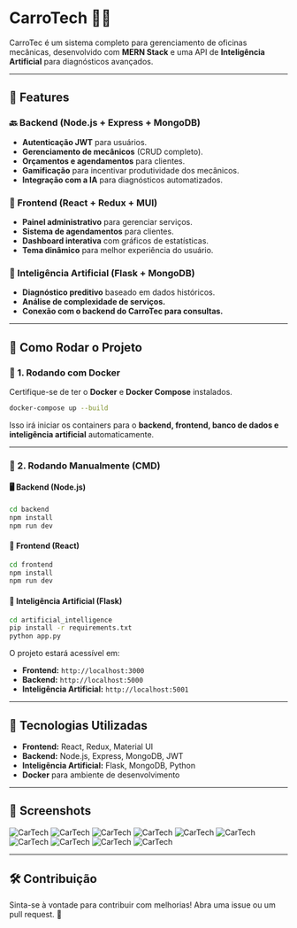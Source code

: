 # CarroTech 🚗🔧

CarroTec é um sistema completo para gerenciamento de oficinas mecânicas, desenvolvido com **MERN Stack** e uma API de **Inteligência Artificial** para diagnósticos avançados.

---
## 📌 Features

### 🔙 Backend (Node.js + Express + MongoDB)
- **Autenticação JWT** para usuários.
- **Gerenciamento de mecânicos** (CRUD completo).
- **Orçamentos e agendamentos** para clientes.
- **Gamificação** para incentivar produtividade dos mecânicos.
- **Integração com a IA** para diagnósticos automatizados.

### 🎨 Frontend (React + Redux + MUI)
- **Painel administrativo** para gerenciar serviços.
- **Sistema de agendamentos** para clientes.
- **Dashboard interativa** com gráficos de estatísticas.
- **Tema dinâmico** para melhor experiência do usuário.

### 🤖 Inteligência Artificial (Flask + MongoDB)
- **Diagnóstico preditivo** baseado em dados históricos.
- **Análise de complexidade de serviços.**
- **Conexão com o backend do CarroTec para consultas.**

---
## 🚀 Como Rodar o Projeto

### 🔹 1. Rodando com Docker

Certifique-se de ter o **Docker** e **Docker Compose** instalados.

```sh
docker-compose up --build
```

Isso irá iniciar os containers para o **backend, frontend, banco de dados e inteligência artificial** automaticamente.

---
### 🔹 2. Rodando Manualmente (CMD)

#### 🖥️ Backend (Node.js)
```sh
cd backend
npm install
npm run dev
```

#### 🎨 Frontend (React)
```sh
cd frontend
npm install
npm run dev
```

#### 🤖 Inteligência Artificial (Flask)
```sh
cd artificial_intelligence
pip install -r requirements.txt
python app.py
```

O projeto estará acessível em:
- **Frontend:** `http://localhost:3000`
- **Backend:** `http://localhost:5000`
- **Inteligência Artificial:** `http://localhost:5001`

---
## 📌 Tecnologias Utilizadas

- **Frontend:** React, Redux, Material UI
- **Backend:** Node.js, Express, MongoDB, JWT
- **Inteligência Artificial:** Flask, MongoDB, Python
- **Docker** para ambiente de desenvolvimento

---
## 📸 Screenshots


![CarTech](screenshots/Captura%20de%20tela%202025-02-25%20201445.png)
![CarTech](screenshots/Captura%20de%20tela%202025-02-25%20201436.png)
![CarTech](screenshots/Captura%20de%20tela%202025-02-25%20201429.png)
![CarTech](screenshots/Captura%20de%20tela%202025-02-25%20201420.png)
![CarTech](screenshots/Captura%20de%20tela%202025-02-25%20201408.png)
![CarTech](screenshots/Captura%20de%20tela%202025-02-25%20201351.png)
![CarTech](screenshots/Captura%20de%20tela%202025-02-25%20201344.png)
![CarTech](screenshots/Captura%20de%20tela%202025-02-25%20201336.png)
![CarTech](screenshots/Captura%20de%20tela%202025-02-25%20201313.png)
![CarTech](screenshots/Captura%20de%20tela%202025-02-25%20201259.png)

---
## 🛠️ Contribuição
Sinta-se à vontade para contribuir com melhorias! Abra uma issue ou um pull request. 🚀

